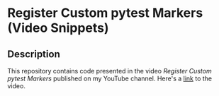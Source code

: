 # Register Custom pytest Markers (Video Snippets)

## Description

This repository contains code presented in the video *Register Custom pytest Markers* published on my YouTube channel.
Here's a [link](https://youtu.be/J6cIe40i-dw) to the video.
